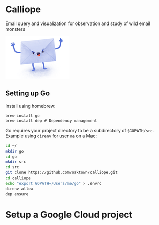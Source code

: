 # Calliope
Email query and visualization for observation and study of wild email monsters

![angry faced envelope with arms waving](images/email_monster.png)


## Setting up Go

Install using homebrew:

```
brew install go
brew install dep # Dependency management
```

Go requires your project directory to be a subdirectory of `$GOPATH/src`.
Example using `direnv` for user `me` on a Mac:


```bash
cd ~/
mkdir go
cd go
mkdir src
cd src
git clone https://github.com/oaktown/calliope.git
cd calliope
echo "export GOPATH=/Users/me/go" > .envrc
direnv allow
dep ensure
```

# Setup a Google Cloud project
